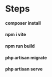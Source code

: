 # Steps
#### composer install
#### npm i vite
#### npm run build
#### php artisan migrate
#### php artisan serve